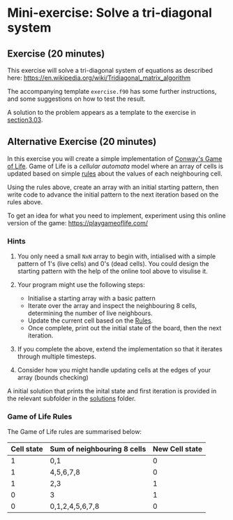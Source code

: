 # Mini-exercise: Solve a tri-diagonal system

## Exercise (20 minutes)

This exercise will solve a tri-diagonal system of equations as described
here: https://en.wikipedia.org/wiki/Tridiagonal_matrix_algorithm

The accompanying template `exercise.f90` has some further instructions,
and some suggestions on how to test the result.

A solution to the problem appears as a template to the exercise in
[section3.03](../section3.03/exercise.f90).


## Alternative Exercise (20 minutes)

In this exercise you will create a simple implementation of 
[Conway's Game of Life](https://en.wikipedia.org/wiki/Conway%27s_Game_of_Life). 
Game of Life is a _cellular automata_ model where an array of cells is updated
based on simple [rules](https://en.wikipedia.org/wiki/Conway%27s_Game_of_Life#Rules) 
about the values of each neighbouring cell. 

Using the rules above, create an array with an initial starting pattern, then
write code to advance the initial pattern to the next iteration based on the rules above.

To get an idea for what you need to implement, experiment using this online version of
the game: https://playgameoflife.com/

### Hints

1. You only need a small `NxN` array to begin with, intialised with a simple pattern of 
 1's (live cells) and 0's (dead cells). You could design the starting pattern
 with the help of the online tool above to visulise it.

1. Your program might use the following steps:

   - Initialise a starting array with a basic pattern
   - Iterate over the array and inspect the neighbouring 8 cells, 
   determining the number of live neighbours.
   - Update the current cell based on the [Rules](https://en.wikipedia.org/wiki/Conway%27s_Game_of_Life#Rules).
   - Once complete, print out the initial state of the board, then the next iteration.

1. If you complete the above, extend the implementation so that it iterates through multiple 
timesteps.

1. Consider how you might handle updating cells at the edges of your array (bounds checking)

A initial solution that prints the inital state and first iteration is provided in the relevant subfolder in the [solutions](../solutions/section2.04-1/solution_gameoflife.f90) folder.

### Game of Life Rules

The Game of Life rules are summarised below:

| Cell state   | Sum of neighbouring 8 cells     | New Cell state |
| ------------ | ------------------------------- | -------------- |
| 1            | 0,1                             | 0              |
| 1            | 4,5,6,7,8                       | 0              |
| 1            | 2,3                             | 1              |
| 0            | 3                               | 1              |
| 0            | 0,1,2,4,5,6,7,8                 | 0              |